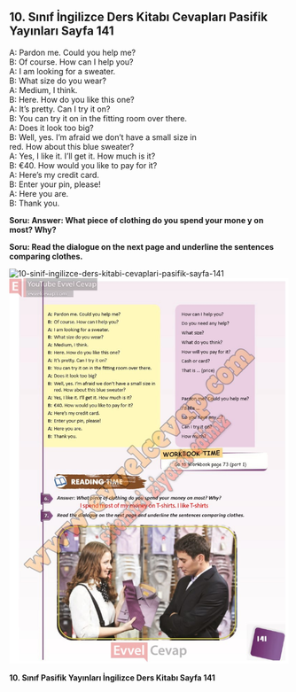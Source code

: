 ## 10. Sınıf İngilizce Ders Kitabı Cevapları Pasifik Yayınları Sayfa 141

A: Pardon me. Could you help me?  
 B: Of course. How can I help you?  
 A: I am looking for a sweater.  
 B: What size do you wear?  
 A: Medium, I think.  
 B: Here. How do you like this one?  
 A: It’s pretty. Can I try it on?  
 B: You can try it on in the fitting room over there.  
 A: Does it look too big?  
 B: Well, yes. I’m afraid we don’t have a small size in  
 red. How about this blue sweater?  
 A: Yes, I like it. I’ll get it. How much is it?  
 B: €40. How would you like to pay for it?  
 A: Here’s my credit card.  
 B: Enter your pin, please!  
 A: Here you are.  
 B: Thank you.

**Soru: Answer: What piece of clothing do you spend your mone y on most? Why?**

**Soru: Read the dialogue on the next page and underline the sentences comparing clothes.**

![10-sinif-ingilizce-ders-kitabi-cevaplari-pasifik-sayfa-141]()![10-sinif-ingilizce-ders-kitabi-cevaplari-pasifik-sayfa-141](./image1.webp)

**10. Sınıf Pasifik Yayınları İngilizce Ders Kitabı Sayfa 141**